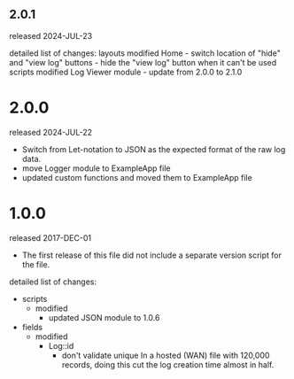 ## 2.0.1 ##

released 2024-JUL-23

detailed list of changes:
layouts
	modified
		Home
			- switch location of "hide" and "view log" buttons
			- hide the "view log" button when it can't be used
scripts
	modified
		Log Viewer module
			- update from 2.0.0 to 2.1.0


# 2.0.0 #

released 2024-JUL-22

- Switch from Let-notation to JSON as the expected format of the raw log data.
- move Logger module to ExampleApp file
- updated custom functions and moved them to ExampleApp file



# 1.0.0 #

released 2017-DEC-01

- The first release of this file did not include a separate version script for the file.

detailed list of changes:
- scripts
	- modified
		- updated JSON module to 1.0.6
- fields
	- modified
		- Log::id
			- don't validate unique
			  In a hosted (WAN) file with 120,000 records, doing this cut the log creation time almost in half.
